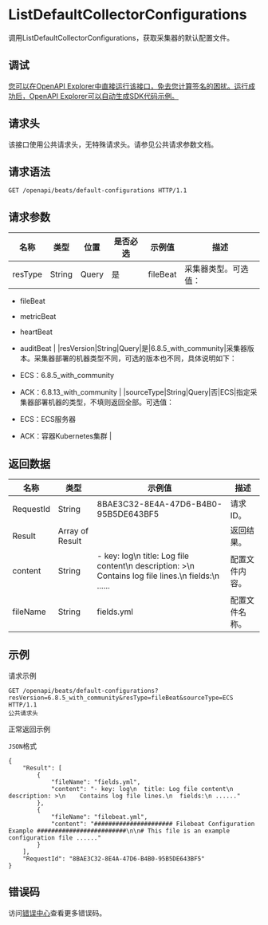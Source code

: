# ListDefaultCollectorConfigurations

调用ListDefaultCollectorConfigurations，获取采集器的默认配置文件。

## 调试

[您可以在OpenAPI Explorer中直接运行该接口，免去您计算签名的困扰。运行成功后，OpenAPI Explorer可以自动生成SDK代码示例。](https://api.aliyun.com/#product=elasticsearch&api=ListDefaultCollectorConfigurations&type=ROA&version=2017-06-13)

## 请求头

该接口使用公共请求头，无特殊请求头。请参见公共请求参数文档。

## 请求语法

```
GET /openapi/beats/default-configurations HTTP/1.1
```

## 请求参数

|名称|类型|位置|是否必选|示例值|描述|
|--|--|--|----|---|--|
|resType|String|Query|是|fileBeat|采集器类型。可选值：

 -   fileBeat
-   metricBeat
-   heartBeat
-   auditBeat |
|resVersion|String|Query|是|6.8.5\_with\_community|采集器版本。采集器部署的机器类型不同，可选的版本也不同，具体说明如下：

 -   ECS：6.8.5\_with\_community
-   ACK：6.8.13\_with\_community |
|sourceType|String|Query|否|ECS|指定采集器部署机器的类型，不填则返回全部。可选值：

 -   ECS：ECS服务器
-   ACK：容器Kubernetes集群 |

## 返回数据

|名称|类型|示例值|描述|
|--|--|---|--|
|RequestId|String|8BAE3C32-8E4A-47D6-B4B0-95B5DE643BF5|请求ID。 |
|Result|Array of Result| |返回结果。 |
|content|String|- key: log\\n title: Log file content\\n description: \>\\n Contains log file lines.\\n fields:\\n ......|配置文件内容。 |
|fileName|String|fields.yml|配置文件名称。 |

## 示例

请求示例

```
GET /openapi/beats/default-configurations?resVersion=6.8.5_with_community&resType=fileBeat&sourceType=ECS HTTP/1.1
公共请求头
```

正常返回示例

`JSON`格式

```
{
	"Result": [
		{
			"fileName": "fields.yml",
			"content": "- key: log\n  title: Log file content\n  description: >\n    Contains log file lines.\n  fields:\n ......"
		},
		{
			"fileName": "filebeat.yml",
			"content": "###################### Filebeat Configuration Example #########################\n\n# This file is an example configuration file ......"
		}
	],
	"RequestId": "8BAE3C32-8E4A-47D6-B4B0-95B5DE643BF5"
}
```

## 错误码

访问[错误中心](https://error-center.alibabacloud.com/status/product/elasticsearch)查看更多错误码。

